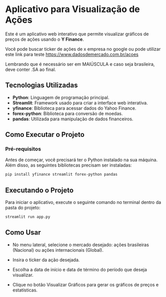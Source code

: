 # Aplicativo para Visualização de Ações

Este é um aplicativo web interativo que permite visualizar gráficos de preços de ações usando o **Y Finance**.

Você pode buscar ticker de ações de x empresa no google ou pode utilizar este link para teste https://www.dadosdemercado.com.br/acoes

Lembrando que é necessário ser em MAIÚSCULA e caso seja brasileira, deve conter .SA ao final. 

## Tecnologias Utilizadas

- **Python**: Linguagem de programação principal.
- **Streamlit**: Framework usado para criar a interface web interativa.
- **yfinance**: Biblioteca para acessar dados do Yahoo Finance.
- **forex-python**: Biblioteca para conversão de moedas.
- **pandas**: Utilizada para manipulação de dados financeiros.

## Como Executar o Projeto

### Pré-requisitos

Antes de começar, você precisará ter o Python instalado na sua máquina. Além disso, as seguintes bibliotecas precisam ser instaladas:

```bash
pip install yfinance streamlit forex-python pandas
```

## Executando o Projeto

Para iniciar o aplicativo, execute o seguinte comando no terminal dentro da pasta do projeto:

```bash
streamlit run app.py
```

## Como Usar

- No menu lateral, selecione o mercado desejado: ações brasileiras (Nacional) ou ações internacionais (Global).

 - Insira o ticker da ação desejada.
  
- Escolha a data de início e data de término do período que deseja visualizar.

- Clique no botão Visualizar Gráficos para gerar os gráficos de preços e estatísticas.
